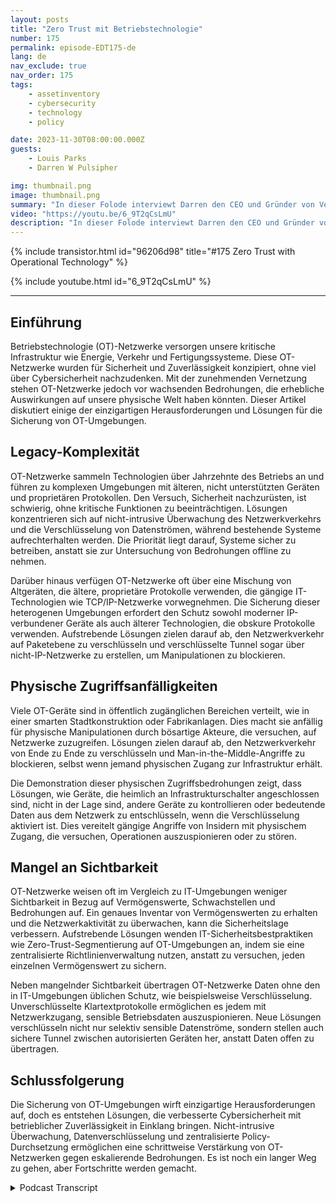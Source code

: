 ```yaml
---
layout: posts
title: "Zero Trust mit Betriebstechnologie"
number: 175
permalink: episode-EDT175-de
lang: de
nav_exclude: true
nav_order: 175
tags:
    - assetinventory
    - cybersecurity
    - technology
    - policy

date: 2023-11-30T08:00:00.000Z
guests:
    - Louis Parks
    - Darren W Pulsipher

img: thumbnail.png
image: thumbnail.png
summary: "In dieser Folode interviewt Darren den CEO und Gründer von Veridify, Louis Parks. Sie diskutieren die einzigartigen Probleme mit Betriebstechnologie-Netzwerken, die die kritische Infrastruktur steuern, aufgrund von Legacy-Komplexität, Zugriffsschwachstellen und mangelnder Sichtbarkeit."
video: "https://youtu.be/6_9T2qCsLmU"
description: "In dieser Folode interviewt Darren den CEO und Gründer von Veridify, Louis Parks. Sie diskutieren die einzigartigen Probleme mit Betriebstechnologie-Netzwerken, die die kritische Infrastruktur steuern, aufgrund von Legacy-Komplexität, Zugriffsschwachstellen und mangelnder Sichtbarkeit."
---
```


<div>
{% include transistor.html id="96206d98" title="#175 Zero Trust with Operational Technology" %}

{% include youtube.html id="6_9T2qCsLmU" %}
</div>

---

## Einführung

Betriebstechnologie (OT)-Netzwerke versorgen unsere kritische Infrastruktur wie Energie, Verkehr und Fertigungssysteme. Diese OT-Netzwerke wurden für Sicherheit und Zuverlässigkeit konzipiert, ohne viel über Cybersicherheit nachzudenken. Mit der zunehmenden Vernetzung stehen OT-Netzwerke jedoch vor wachsenden Bedrohungen, die erhebliche Auswirkungen auf unsere physische Welt haben könnten. Dieser Artikel diskutiert einige der einzigartigen Herausforderungen und Lösungen für die Sicherung von OT-Umgebungen.

## Legacy-Komplexität

OT-Netzwerke sammeln Technologien über Jahrzehnte des Betriebs an und führen zu komplexen Umgebungen mit älteren, nicht unterstützten Geräten und proprietären Protokollen. Den Versuch, Sicherheit nachzurüsten, ist schwierig, ohne kritische Funktionen zu beeinträchtigen. Lösungen konzentrieren sich auf nicht-intrusive Überwachung des Netzwerkverkehrs und die Verschlüsselung von Datenströmen, während bestehende Systeme aufrechterhalten werden. Die Priorität liegt darauf, Systeme sicher zu betreiben, anstatt sie zur Untersuchung von Bedrohungen offline zu nehmen.

Darüber hinaus verfügen OT-Netzwerke oft über eine Mischung von Altgeräten, die ältere, proprietäre Protokolle verwenden, die gängige IT-Technologien wie TCP/IP-Netzwerke vorwegnehmen. Die Sicherung dieser heterogenen Umgebungen erfordert den Schutz sowohl moderner IP-verbundener Geräte als auch älterer Technologien, die obskure Protokolle verwenden. Aufstrebende Lösungen zielen darauf ab, den Netzwerkverkehr auf Paketebene zu verschlüsseln und verschlüsselte Tunnel sogar über nicht-IP-Netzwerke zu erstellen, um Manipulationen zu blockieren.

## Physische Zugriffsanfälligkeiten

Viele OT-Geräte sind in öffentlich zugänglichen Bereichen verteilt, wie in einer smarten Stadtkonstruktion oder Fabrikanlagen. Dies macht sie anfällig für physische Manipulationen durch bösartige Akteure, die versuchen, auf Netzwerke zuzugreifen. Lösungen zielen darauf ab, den Netzwerkverkehr von Ende zu Ende zu verschlüsseln und Man-in-the-Middle-Angriffe zu blockieren, selbst wenn jemand physischen Zugang zur Infrastruktur erhält.

Die Demonstration dieser physischen Zugriffsbedrohungen zeigt, dass Lösungen, wie Geräte, die heimlich an Infrastrukturschalter angeschlossen sind, nicht in der Lage sind, andere Geräte zu kontrollieren oder bedeutende Daten aus dem Netzwerk zu entschlüsseln, wenn die Verschlüsselung aktiviert ist. Dies vereitelt gängige Angriffe von Insidern mit physischem Zugang, die versuchen, Operationen auszuspionieren oder zu stören.

## Mangel an Sichtbarkeit

OT-Netzwerke weisen oft im Vergleich zu IT-Umgebungen weniger Sichtbarkeit in Bezug auf Vermögenswerte, Schwachstellen und Bedrohungen auf. Ein genaues Inventar von Vermögenswerten zu erhalten und die Netzwerkaktivität zu überwachen, kann die Sicherheitslage verbessern. Aufstrebende Lösungen wenden IT-Sicherheitsbestpraktiken wie Zero-Trust-Segmentierung auf OT-Umgebungen an, indem sie eine zentralisierte Richtlinienverwaltung nutzen, anstatt zu versuchen, jeden einzelnen Vermögenswert zu sichern.

Neben mangelnder Sichtbarkeit übertragen OT-Netzwerke Daten ohne den in IT-Umgebungen üblichen Schutz, wie beispielsweise Verschlüsselung. Unverschlüsselte Klartextprotokolle ermöglichen es jedem mit Netzwerkzugang, sensible Betriebsdaten auszuspionieren. Neue Lösungen verschlüsseln nicht nur selektiv sensible Datenströme, sondern stellen auch sichere Tunnel zwischen autorisierten Geräten her, anstatt Daten offen zu übertragen.

## Schlussfolgerung

Die Sicherung von OT-Umgebungen wirft einzigartige Herausforderungen auf, doch es entstehen Lösungen, die verbesserte Cybersicherheit mit betrieblicher Zuverlässigkeit in Einklang bringen. Nicht-intrusive Überwachung, Datenverschlüsselung und zentralisierte Policy-Durchsetzung ermöglichen eine schrittweise Verstärkung von OT-Netzwerken gegen eskalierende Bedrohungen. Es ist noch ein langer Weg zu gehen, aber Fortschritte werden gemacht.



<details>
<summary> Podcast Transcript </summary>

<p></p>

</details>
